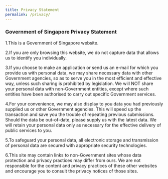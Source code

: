 ```yaml
---
title: Privacy Statement
permalink: /privacy/
---
```


### Government of Singapore Privacy Statement
   
1.This is a Government of Singapore website.
 
2.If you are only browsing this website, we do not capture data that allows us to identify you individually. 
  
3.If you choose to make an application or send us an e-mail for which you provide us with personal data, we may share necessary data with other Government agencies, so as to serve you in the most efficient and effective way, unless such sharing is prohibited by legislation. We will NOT share your personal data with non-Government entities, except where such entities have been authorised to carry out specific Government services.
 
4.For your convenience, we may also display to you data you had previously supplied us or other Government agencies. This will speed up the transaction and save you the trouble of repeating previous submissions. Should the data be out-of-date, please supply us with the latest data. We will retain your personal data only as necessary for the effective delivery of public services to you.
 
5.To safeguard your personal data, all electronic storage and transmission of personal data are secured with appropriate security technologies.
  
6.This site may contain links to non-Government sites whose data protection and privacy practices may differ from ours. We are not responsible for the content and privacy practices of these other websites and encourage you to consult the privacy notices of those sites.
